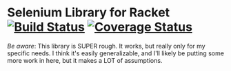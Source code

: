 # Selenium Library for Racket [![Build Status](https://travis-ci.org/jboyens/racket-selenium.svg?branch=master)](https://travis-ci.org/jboyens/racket-selenium) [![Coverage Status](https://coveralls.io/repos/github/jboyens/racket-selenium/badge.svg?branch=master)](https://coveralls.io/github/jboyens/racket-selenium?branch=master)

*Be aware*: This library is SUPER rough. It works, but really only for my specific needs. I think it's easily generalizable, and I'll likely be putting some more work in here, but it makes a LOT of assumptions.
